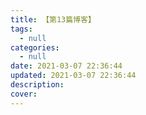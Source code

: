 ```yaml
---
title: 【第13篇博客】
tags:
  - null
categories:
  - null
date: 2021-03-07 22:36:44
updated: 2021-03-07 22:36:44
description:
cover:
---
```

